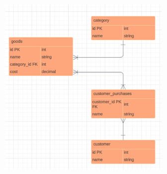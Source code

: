 ![EDR](https://github.com/kimgarza/Skyrim-Tavern-Inventory-Tracking-System/raw/dev/skyrim-tavern-inv-tracking-sys/assets/EDR.png)
